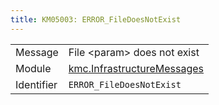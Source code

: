 ```yaml
---
title: KM05003: ERROR_FileDoesNotExist
---
```


|            |           |
|------------|---------- |
| Message    | File &lt;param&gt; does not exist |
| Module     | [kmc.InfrastructureMessages](kmc.infrastructuremessages) |
| Identifier | `ERROR_FileDoesNotExist` |


